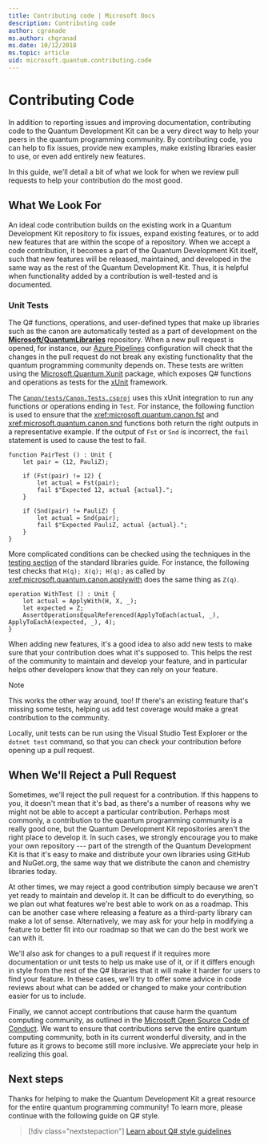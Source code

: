 ```yaml
---
title: Contributing code | Microsoft Docs
description: Contributing code
author: cgranade
ms.author: chgranad
ms.date: 10/12/2018
ms.topic: article
uid: microsoft.quantum.contributing.code
---
```


# Contributing Code #

In addition to reporting issues and improving documentation, contributing code to the Quantum Development Kit can be a very direct way to help your peers in the quantum programming community.
By contributing code, you can help to fix issues, provide new examples, make existing libraries easier to use, or even add entirely new features.

In this guide, we'll detail a bit of what we look for when we review pull requests to help your contribution do the most good.

## What We Look For ##

An ideal code contribution builds on the existing work in a Quantum Development Kit repository to fix issues, expand existing features, or to add new features that are within the scope of a repository.
When we accept a code contribution, it becomes a part of the Quantum Development Kit itself, such that new features will be released, maintained, and developed in the same way as the rest of the Quantum Development Kit.
Thus, it is helpful when functionality added by a contribution is well-tested and is documented.

### Unit Tests ###

The Q# functions, operations, and user-defined types that make up libraries such as the canon are automatically tested as a part of development on the [**Microsoft/QuantumLibraries**](https://github.com/Microsoft/QuantumLibraries/) repository.
When a new pull request is opened, for instance, our [Azure Pipelines](https://azure.microsoft.com/services/devops/pipelines/) configuration will check that the changes in the pull request do not break any existing functionality that the quantum programming community depends on.
These tests are written using the [Microsoft.Quantum.Xunit](https://www.nuget.org/packages/Microsoft.Quantum.Xunit/) package, which exposes Q# functions and operations as tests for the [xUnit](https://xunit.github.io/) framework.

The [`Canon/tests/Canon.Tests.csproj`](https://github.com/Microsoft/QuantumLibraries/blob/master/Canon/tests/Canon.Tests.csproj) uses this xUnit integration to run any functions or operations ending in `Test`.
For instance, the following function is used to ensure that the <xref:microsoft.quantum.canon.fst> and <xref:microsoft.quantum.canon.snd> functions both return the right outputs in a representative example.
If the output of `Fst` or `Snd` is incorrect, the `fail` statement is used to cause the test to fail.

```qsharp
function PairTest () : Unit {
    let pair = (12, PauliZ);

    if (Fst(pair) != 12) {
        let actual = Fst(pair);
        fail $"Expected 12, actual {actual}.";
    }

    if (Snd(pair) != PauliZ) {
        let actual = Snd(pair);
        fail $"Expected PauliZ, actual {actual}.";
    }
}
```

More complicated conditions can be checked using the techniques in the [testing section](xref:microsoft.quantum.libraries.standard.testing) of the standard libraries guide.
For instance, the following test checks that `H(q); X(q); H(q);` as called by <xref:microsoft.quantum.canon.applywith> does the same thing as `Z(q)`.

```qsharp
operation WithTest () : Unit {
    let actual = ApplyWith(H, X, _);
    let expected = Z;
    AssertOperationsEqualReferenced(ApplyToEach(actual, _), ApplyToEachA(expected, _), 4);
}
```

When adding new features, it's a good idea to also add new tests to make sure that your contribution does what it's supposed to.
This helps the rest of the community to maintain and develop your feature, and in particular helps other developers know that they can rely on your feature.

> [!NOTE]
> This works the other way around, too!
> If there's an existing feature that's missing some tests, helping us add test coverage would make a great contribution to the community.

Locally, unit tests can be run using the Visual Studio Test Explorer or the `dotnet test` command, so that you can check your contribution before opening up a pull request.

<!-- TODO:
### Comments and Documentation ###

### Citations and References ### -->

## When We'll Reject a Pull Request ##

Sometimes, we'll reject the pull request for a contribution.
If this happens to you, it doesn't mean that it's bad, as there's a number of reasons why we might not be able to accept a particular contribution.
Perhaps most commonly, a contribution to the quantum programming community is a really good one, but the Quantum Development Kit repositories aren't the right place to develop it.
In such cases, we strongly encourage you to make your own repository --- part of the strength of the Quantum Development Kit is that it's easy to make and distribute your own libraries using GitHub and NuGet.org, the same way that we distribute the canon and chemistry libraries today.

At other times, we may reject a good contribution simply because we aren't yet ready to maintain and develop it.
It can be difficult to do everything, so we plan out what features we're best able to work on as a roadmap.
This can be another case where releasing a feature as a third-party library can make a lot of sense.
Alternatively, we may ask for your help in modifying a feature to better fit into our roadmap so that we can do the best work we can with it.

We'll also ask for changes to a pull request if it requires more documentation or unit tests to help us make use of it, or if it differs enough in style from the rest of the Q# libraries that it will make it harder for users to find your feature.
In these cases, we'll try to offer some advice in code reviews about what can be added or changed to make your contribution easier for us to include.

Finally, we cannot accept contributions that cause harm the quantum computing community, as outlined in the [Microsoft Open Source Code of Conduct](https://opensource.microsoft.com/codeofconduct/).
We want to ensure that contributions serve the entire quantum computing community, both in its current wonderful diversity, and in the future as it grows to become still more inclusive.
We appreciate your help in realizing this goal.

## Next steps ##

Thanks for helping to make the Quantum Development Kit a great resource for the entire quantum programming community!
To learn more, please continue with the following guide on Q# style.

> [!div class="nextstepaction"]
> [Learn about Q# style guidelines](xref:microsoft.quantum.contributing.style)
